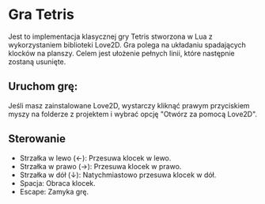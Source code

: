 # Gra Tetris

Jest to implementacja klasycznej gry Tetris stworzona w Lua z wykorzystaniem biblioteki Love2D. Gra polega na układaniu spadających klocków na planszy. Celem jest ułożenie pełnych linii, które następnie zostaną usunięte.

## Uruchom grę:

Jeśli masz zainstalowane Love2D, wystarczy kliknąć prawym przyciskiem myszy na folderze z projektem i wybrać opcję "Otwórz za pomocą Love2D".

## Sterowanie
- Strzałka w lewo (←): Przesuwa klocek w lewo.
- Strzałka w prawo (→): Przesuwa klocek w prawo.
- Strzałka w dół (↓): Natychmiastowo przesuwa klocek w dół.
- Spacja: Obraca klocek.
- Escape: Zamyka grę.